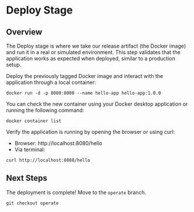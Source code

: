 # Deploy Stage

## Overview
The Deploy stage is where we take our release artifact (the Docker image) and run it in a real or simulated environment. This step validates that the application works as expected when deployed, similar to a production setup.

Deploy the previously tagged Docker image and interact with the application through a local container:
```
docker run -d -p 8080:8080 --name hello-app hello-app:1.0.0
```

You can check the new container using your Docker desktop application or running the following command:
```
docker container list
```

Verify the application is running by opening the browser or using curl:
- Browser: http://localhost:8080/hello
- Via terminal:
```
curl http://localhost:8080/hello
```


## Next Steps
The deployment is complete! Move to the `operate` branch. 
```
git checkout operate
```